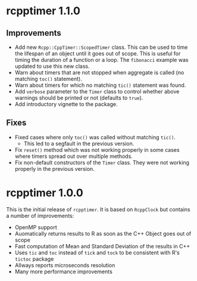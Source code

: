 rcpptimer 1.1.0
==============

## Improvements

* Add new `Rcpp::CppTimer::ScopedTimer` class. This can be used to time the lifespan of an object until it goes out of scope. This is useful for timing the duration of a function or a loop. The `fibonacci` example was updated to use this new class.
* Warn about timers that are not stopped when aggregate is called (no matching `toc()` statement).
* Warn about timers for which no matching `tic()` statement was found.
* Add `verbose` parameter to the `Timer` class to control whether above warnings should be printed or not (defaults to `true`).
* Add introductory vignette to the package.

## Fixes

* Fixed cases where only `toc()` was called without matching `tic()`.
  * This led to a segfault in the previous version. 
* Fix `reset()` method which was not working properly in some cases where timers spread out over multiple methods.
* Fix non-default constructors of the `Timer` class. They were not working properly in the previous version.

rcpptimer 1.0.0
==============

This is the initial release of `rcpptimer`. It is based on `RcppClock` but contains a number of improvements:

* OpenMP support
* Auomatically returns results to R as soon as the C++ Object goes out of scope
* Fast computation of Mean and Standard Deviation of the results in C++
* Uses `tic` and `toc` instead of `tick` and `tock` to be consistent with R's `tictoc` package
* Allways reports microseconds resolution
* Many more performance improvements
